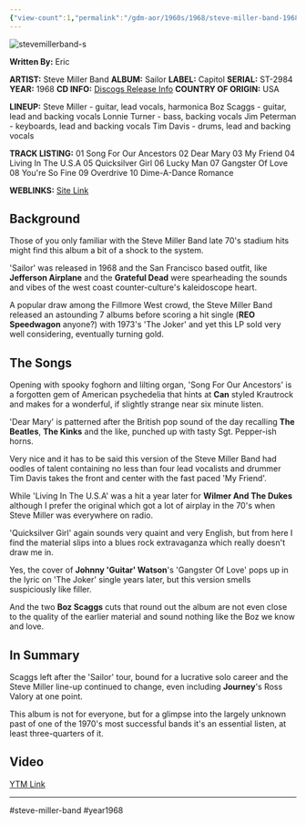 ```yaml
---
{"view-count":1,"permalink":"/gdm-aor/1960s/1968/steve-miller-band-1968-sailor/","dg-publish":true,"dgPassFrontmatter":true,"noteIcon":"","created":"2025-07-17T12:43:47.256+12:00","updated":"2025-07-16T13:36:51.791+12:00"}
---
```



<img src="https://i.ibb.co/YwzvWqv/stevemillerband-s.jpg" alt="stevemillerband-s" border="0">

**Written By:** Eric

**ARTIST:** Steve Miller Band
**ALBUM:** Sailor
**LABEL:** Capitol
**SERIAL:** ST-2984
**YEAR:** 1968
**CD INFO:** [Discogs Release Info](https://www.discogs.com/master/82447-The-Steve-Miller-Band-Sailor)
**COUNTRY OF ORIGIN:** USA

**LINEUP:**
Steve Miller - guitar, lead vocals, harmonica
Boz Scaggs - guitar, lead and backing vocals
Lonnie Turner - bass, backing vocals
Jim Peterman - keyboards, lead and backing vocals
Tim Davis - drums, lead and backing vocals

**TRACK LISTING:**
01 Song For Our Ancestors
02 Dear Mary
03 My Friend
04 Living In The U.S.A
05 Quicksilver Girl
06 Lucky Man
07 Gangster Of Love
08 You're So Fine
09 Overdrive
10 Dime-A-Dance Romance

**WEBLINKS:**
[Site Link](http://www.stevemillerband.com)

## Background
Those of you only familiar with the Steve Miller Band late 70's stadium hits might find this album a bit of a shock to the system. 

'Sailor' was released in 1968 and the San Francisco based outfit, like **Jefferson Airplane** and the **Grateful Dead** were spearheading the sounds and vibes of the west coast counter-culture's kaleidoscope heart.

A popular draw among the Fillmore West crowd, the Steve Miller Band released an astounding 7 albums before scoring a hit single (**REO Speedwagon** anyone?) with 1973's 'The Joker' and yet this LP sold very well considering, eventually turning gold.

## The Songs
Opening with spooky foghorn and lilting organ, 'Song For Our Ancestors' is a forgotten gem of American psychedelia that hints at **Can** styled Krautrock and makes for a wonderful, if slightly strange near six minute listen.

'Dear Mary' is patterned after the British pop sound of the day recalling **The Beatles**, **The Kinks** and the like, punched up with tasty Sgt. Pepper-ish horns.

Very nice and it has to be said this version of the Steve Miller Band had oodles of talent containing no less than four lead vocalists and drummer Tim Davis takes the front and center with the fast paced 'My Friend'.

While 'Living In The U.S.A' was a hit a year later for **Wilmer And The Dukes** although I prefer the original which got a lot of airplay in the 70's when Steve Miller was everywhere on radio. 

'Quicksilver Girl' again sounds very quaint and very English, but from here I find the material slips into a blues rock extravaganza which really doesn't draw me in.

Yes, the cover of **Johnny 'Guitar' Watson**'s 'Gangster Of Love' pops up in the lyric on 'The Joker' single years later, but this version smells suspiciously like filler.

And the two **Boz Scaggs** cuts that round out the album are not even close to the quality of the earlier material and sound nothing like the Boz we know and love.

## In Summary
Scaggs left after the 'Sailor' tour, bound for a lucrative solo career and the Steve Miller line-up continued to change, even including **Journey**'s Ross Valory at one point.

This album is not for everyone, but for a glimpse into the largely unknown past of one of the 1970's most successful bands it's an essential listen, at least three-quarters of it.

## Video
[YTM Link](https://music.youtube.com/browse/MPREb_CduCGM5m5nn)

---

#steve-miller-band #year1968